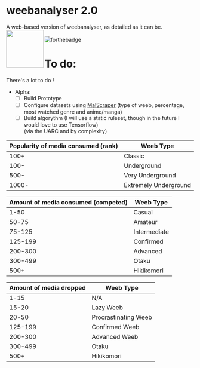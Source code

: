 # weebanalyser 2.0
A web-based version of weebanalyser, as detailed as it can be.
<img align="left" width="100" height="100" src="https://github.com/Yaroster/yarodsgn/blob/main/Logo_weebanalyser_2.0.png"> <br> <br>
![forthebadge](https://forthebadge.com/images/badges/made-with-javascript.svg)
# To do:
There's a lot to do !
- Alpha:
  - [ ] Build Prototype
  - [ ] Configure datasets using [MalScraper](https://github.com/Kylart/MalScraper) (type of weeb, percentage, most watched genre and anime/manga) 
  - [ ] Build algorythm (I will use a static ruleset, though in the future I would love to use Tensorflow)<br>(via the UARC and by complexity)

| Popularity of media consumed (rank) | Weeb Type |
| --- | --- |
| 100+ | Classic |
| 100- | Underground |
| 500- | Very Underground |
| 1000- | Extremely Underground | 

| Amount of media consumed (competed) | Weeb Type |
| --- | --- |
| 1-50 | Casual |
| 50-75 | Amateur |
| 75-125 | Intermediate |
| 125-199 | Confirmed |
| 200-300 | Advanced |
| 300-499 | Otaku |
| 500+ | Hikikomori |

| Amount of media dropped | Weeb Type |
| --- | --- |
| 1-15 | N/A |
| 15-20 | Lazy Weeb |
| 20-50 | Procrastinating Weeb |
| 125-199 | Confirmed Weeb |
| 200-300 | Advanced Weeb |
| 300-499 | Otaku |
| 500+ | Hikikomori |
